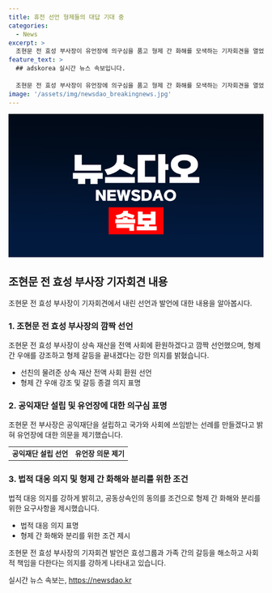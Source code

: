 ```yaml
---
title: 휴전 선언 형제들의 대답 기대 중
categories:
  - News
excerpt: >
  조현문 전 효성 부사장이 유언장에 의구심을 품고 형제 간 화해를 모색하는 기자회견을 열었다. 그는 상속재산을 전액 사회에 환원하겠다는 깜짝 선언과 공익재단 설립을 통해 형제 간 갈등을 끝내기를 원한다고 밝혔다. 하지만 형제들의 동의가 없으면 법적 대응을 고려할 것이라고도 강조했다. 또한, 공동상속인인 형제들의 협조를 요구하며, 자신의 비상장 법인 지분 정리 또한 필요하다고 강조했다. 이에 대한 형제들의 반응은 경조를 밝힌 것으로 나타났지만, 구체적인 답변은 아직 없는 상황이다.
feature_text: >
  ## adskorea 실시간 뉴스 속보입니다.

  조현문 전 효성 부사장이 유언장에 의구심을 품고 형제 간 화해를 모색하는 기자회견을 열었다. 그는 상속재산을 전액 사회에 환원하겠다는 깜짝 선언과 공익재단 설립을 통해 형제 간 갈등을 끝내기를 원한다고 밝혔다. 하지만 형제들의 동의가 없으면 법적 대응을 고려할 것이라고도 강조했다. 또한, 공동상속인인 형제들의 협조를 요구하며, 자신의 비상장 법인 지분 정리 또한 필요하다고 강조했다. 이에 대한 형제들의 반응은 경조를 밝힌 것으로 나타났지만, 구체적인 답변은 아직 없는 상황이다.
image: '/assets/img/newsdao_breakingnews.jpg'
---
```


<p><img src="/assets/img/newsdao_breakingnews.jpg" alt="adskorea 속보" /></p>

<h2 data-ke-size="size26">조현문 전 효성 부사장 기자회견 내용</h2>

<p data-ke-size="size16">조현문 전 효성 부사장이 기자회견에서 내린 선언과 발언에 대한 내용을 알아봅시다.</p>

<h3>1. 조현문 전 효성 부사장의 깜짝 선언</h3>

<p data-ke-size="size16">조현문 전 효성 부사장이 상속 재산을 전액 사회에 환원하겠다고 깜짝 선언했으며, 형제 간 우애를 강조하고 형제 갈등을 끝내겠다는 강한 의지를 밝혔습니다.</p>

<ul>
    <li>선친의 물려준 상속 재산 전액 사회 환원 선언</li>
    <li>형제 간 우애 강조 및 갈등 종결 의지 표명</li>
</ul>

<h3>2. 공익재단 설립 및 유언장에 대한 의구심 표명</h3>

<p data-ke-size="size16">조현문 전 부사장은 공익재단을 설립하고 국가와 사회에 쓰임받는 선례를 만들겠다고 밝혀 유언장에 대한 의문을 제기했습니다.</p>

<table>
  <tr>
    <td style="text-align: center; height: 17px;"><b>공익재단 설립 선언</b></td>
    <td style="text-align: center; height: 17px;"><b>유언장 의문 제기</b></td>
  </tr>
</table>

<h3>3. 법적 대응 의지 및 형제 간 화해와 분리를 위한 조건</h3>

<p data-ke-size="size16">법적 대응 의지를 강하게 밝히고, 공동상속인의 동의를 조건으로 형제 간 화해와 분리를 위한 요구사항을 제시했습니다.</p>

<ul>
    <li>법적 대응 의지 표명</li>
    <li>형제 간 화해와 분리를 위한 조건 제시</li>
</ul>

<p data-ke-size="size16">조현문 전 효성 부사장의 기자회견 발언은 효성그룹과 가족 간의 갈등을 해소하고 사회적 책임을 다한다는 의지를 강하게 나타내고 있습니다.</p>
실시간 뉴스 속보는, <a href="https://newsdao.kr" rel="dofollow">https://newsdao.kr</a>


